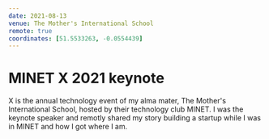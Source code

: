 ```yaml
---
date: 2021-08-13
venue: The Mother's International School
remote: true
coordinates: [51.5533263, -0.0554439]
---
```


# MINET X 2021 keynote

X is the annual technology event of my alma mater, The Mother's International School, hosted by their technology club MINET. I was the keynote speaker and remotly shared my story building a startup while I was in MINET and how I got where I am.
